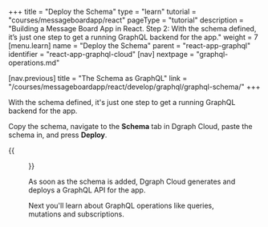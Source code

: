 +++
title = "Deploy the Schema"
type = "learn"
tutorial = "courses/messageboardapp/react"
pageType = "tutorial"
description = "Building a Message Board App in React. Step 2: With the schema defined, it’s just one step to get a running GraphQL backend for the app."
weight = 7
[menu.learn]
  name = "Deploy the Schema"
  parent = "react-app-graphql"
  identifier = "react-app-graphql-cloud"
[nav]
  nextpage =  "graphql-operations.md"

[nav.previous]
title = "The Schema as GraphQL"
link = "/courses/messageboardapp/react/develop/graphql/graphql-schema/"
+++

With the schema defined, it's just one step to get a running GraphQL backend for
the app.

Copy the schema, navigate to the **Schema** tab in Dgraph Cloud, paste the schema in, and press **Deploy**.

{{<figure class="medium image" src="/images/message-board/dgraph-cloud-deploy-schema-success.png" title="Deploy Dgraph Cloud schema">}}


As soon as the schema is added, Dgraph Cloud generates and deploys a GraphQL API for the app.

Next you'll learn about GraphQL operations like queries, mutations and
subscriptions.
